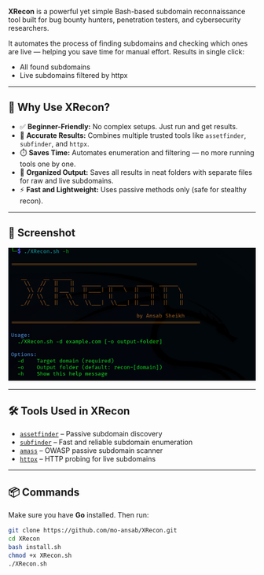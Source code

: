 

**XRecon** is a powerful yet simple Bash-based subdomain reconnaissance tool built for bug bounty hunters, penetration testers, and cybersecurity researchers.

It automates the process of finding subdomains and checking which ones are live — helping you save time for manual effort.
Results in single click:
- All found subdomains
- Live subdomains filtered by httpx

---

## 🚀 Why Use XRecon?

- ✅ **Beginner-Friendly:** No complex setups. Just run and get results.
- 🧠 **Accurate Results:** Combines multiple trusted tools like `assetfinder`, `subfinder`, and `httpx`.
- ⏱️ **Saves Time:** Automates enumeration and filtering — no more running tools one by one.
- 📂 **Organized Output:** Saves all results in neat folders with separate files for raw and live subdomains.
- ⚡ **Fast and Lightweight:** Uses passive methods only (safe for stealthy recon).

---

## 📸 Screenshot

![XRecon Screenshot](ss.png)

---

## 🛠 Tools Used in XRecon

- [`assetfinder`](https://github.com/tomnomnom/assetfinder) – Passive subdomain discovery
- [`subfinder`](https://github.com/projectdiscovery/subfinder) – Fast and reliable subdomain enumeration
- [`amass`](https://github.com/owasp-amass/amass) – OWASP passive subdomain scanner
- [`httpx`](https://github.com/projectdiscovery/httpx) – HTTP probing for live subdomains

---

## 📦 Commands

Make sure you have **Go** installed. Then run: 

```bash
git clone https://github.com/mo-ansab/XRecon.git
cd XRecon
bash install.sh
chmod +x XRecon.sh
./XRecon.sh
